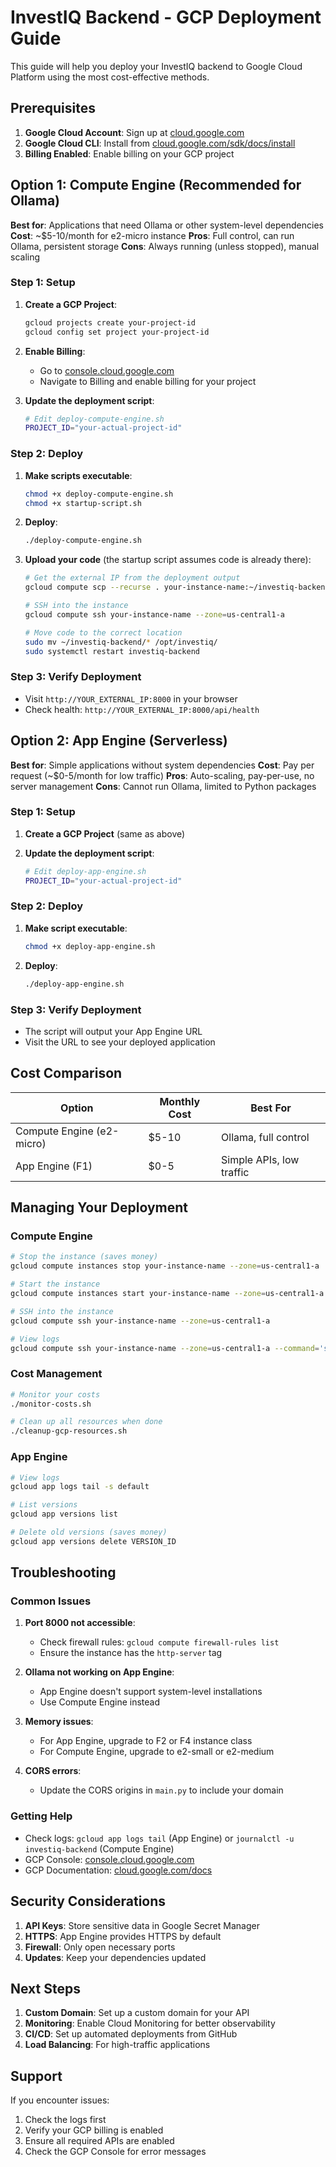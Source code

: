 # InvestIQ Backend - GCP Deployment Guide

This guide will help you deploy your InvestIQ backend to Google Cloud Platform using the most cost-effective methods.

## Prerequisites

1. **Google Cloud Account**: Sign up at [cloud.google.com](https://cloud.google.com)
2. **Google Cloud CLI**: Install from [cloud.google.com/sdk/docs/install](https://cloud.google.com/sdk/docs/install)
3. **Billing Enabled**: Enable billing on your GCP project

## Option 1: Compute Engine (Recommended for Ollama)

**Best for**: Applications that need Ollama or other system-level dependencies
**Cost**: ~$5-10/month for e2-micro instance
**Pros**: Full control, can run Ollama, persistent storage
**Cons**: Always running (unless stopped), manual scaling

### Step 1: Setup

1. **Create a GCP Project**:
   ```bash
   gcloud projects create your-project-id
   gcloud config set project your-project-id
   ```

2. **Enable Billing**:
   - Go to [console.cloud.google.com](https://console.cloud.google.com)
   - Navigate to Billing and enable billing for your project

3. **Update the deployment script**:
   ```bash
   # Edit deploy-compute-engine.sh
   PROJECT_ID="your-actual-project-id"
   ```

### Step 2: Deploy

1. **Make scripts executable**:
   ```bash
   chmod +x deploy-compute-engine.sh
   chmod +x startup-script.sh
   ```

2. **Deploy**:
   ```bash
   ./deploy-compute-engine.sh
   ```

3. **Upload your code** (the startup script assumes code is already there):
   ```bash
   # Get the external IP from the deployment output
   gcloud compute scp --recurse . your-instance-name:~/investiq-backend --zone=us-central1-a
   
   # SSH into the instance
   gcloud compute ssh your-instance-name --zone=us-central1-a
   
   # Move code to the correct location
   sudo mv ~/investiq-backend/* /opt/investiq/
   sudo systemctl restart investiq-backend
   ```

### Step 3: Verify Deployment

- Visit `http://YOUR_EXTERNAL_IP:8000` in your browser
- Check health: `http://YOUR_EXTERNAL_IP:8000/api/health`

## Option 2: App Engine (Serverless)

**Best for**: Simple applications without system dependencies
**Cost**: Pay per request (~$0-5/month for low traffic)
**Pros**: Auto-scaling, pay-per-use, no server management
**Cons**: Cannot run Ollama, limited to Python packages

### Step 1: Setup

1. **Create a GCP Project** (same as above)

2. **Update the deployment script**:
   ```bash
   # Edit deploy-app-engine.sh
   PROJECT_ID="your-actual-project-id"
   ```

### Step 2: Deploy

1. **Make script executable**:
   ```bash
   chmod +x deploy-app-engine.sh
   ```

2. **Deploy**:
   ```bash
   ./deploy-app-engine.sh
   ```

### Step 3: Verify Deployment

- The script will output your App Engine URL
- Visit the URL to see your deployed application

## Cost Comparison

| Option | Monthly Cost | Best For |
|--------|-------------|----------|
| Compute Engine (e2-micro) | $5-10 | Ollama, full control |
| App Engine (F1) | $0-5 | Simple APIs, low traffic |

## Managing Your Deployment

### Compute Engine

```bash
# Stop the instance (saves money)
gcloud compute instances stop your-instance-name --zone=us-central1-a

# Start the instance
gcloud compute instances start your-instance-name --zone=us-central1-a

# SSH into the instance
gcloud compute ssh your-instance-name --zone=us-central1-a

# View logs
gcloud compute ssh your-instance-name --zone=us-central1-a --command='sudo journalctl -u investiq-backend -f'
```

### Cost Management

```bash
# Monitor your costs
./monitor-costs.sh

# Clean up all resources when done
./cleanup-gcp-resources.sh
```

### App Engine

```bash
# View logs
gcloud app logs tail -s default

# List versions
gcloud app versions list

# Delete old versions (saves money)
gcloud app versions delete VERSION_ID
```

## Troubleshooting

### Common Issues

1. **Port 8000 not accessible**:
   - Check firewall rules: `gcloud compute firewall-rules list`
   - Ensure the instance has the `http-server` tag

2. **Ollama not working on App Engine**:
   - App Engine doesn't support system-level installations
   - Use Compute Engine instead

3. **Memory issues**:
   - For App Engine, upgrade to F2 or F4 instance class
   - For Compute Engine, upgrade to e2-small or e2-medium

4. **CORS errors**:
   - Update the CORS origins in `main.py` to include your domain

### Getting Help

- Check logs: `gcloud app logs tail` (App Engine) or `journalctl -u investiq-backend` (Compute Engine)
- GCP Console: [console.cloud.google.com](https://console.cloud.google.com)
- GCP Documentation: [cloud.google.com/docs](https://cloud.google.com/docs)

## Security Considerations

1. **API Keys**: Store sensitive data in Google Secret Manager
2. **HTTPS**: App Engine provides HTTPS by default
3. **Firewall**: Only open necessary ports
4. **Updates**: Keep your dependencies updated

## Next Steps

1. **Custom Domain**: Set up a custom domain for your API
2. **Monitoring**: Enable Cloud Monitoring for better observability
3. **CI/CD**: Set up automated deployments from GitHub
4. **Load Balancing**: For high-traffic applications

## Support

If you encounter issues:
1. Check the logs first
2. Verify your GCP billing is enabled
3. Ensure all required APIs are enabled
4. Check the GCP Console for error messages
